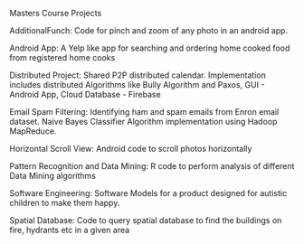 Masters Course Projects

AdditionalFunch:
Code for pinch and zoom of any photo in an android app. 

Android App:
A Yelp like app for searching and ordering home cooked food from registered home cooks

Distributed Project:
Shared P2P distributed calendar. Implementation includes distributed Algorithms like Bully Algorithm and Paxos, GUI - Android App, Cloud Database - Firebase

Email Spam Filtering:
Identifying ham and spam emails from Enron email dataset. Naive Bayes Classifier Algorithm implementation using Hadoop MapReduce.

Horizontal Scroll View:
Android code to scroll photos horizontally

Pattern Recognition and Data Mining:
R code to perform analysis of different Data Mining algorithms

Software Engineering:
Software Models for a product designed for autistic children to make them happy.

Spatial Database:
Code to query spatial database to find the buildings on fire, hydrants etc in a given area
